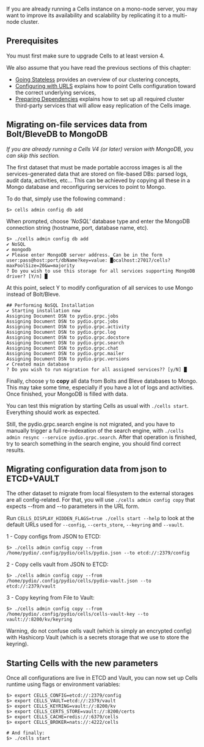 If you are already running a Cells instance on a mono-node server, you may want to improve its availability and scalability by replicating it to a multi-node cluster. 

## Prerequisites

You must first make sure to upgrade Cells to at least version 4. 

We also assume that you have read the previous sections of this chapter:  

 - [Going Stateless](./going-stateless) provides an overview of our clustering concepts,  
 - [Configuring with URLS](./configuring-urls) explains how to point Cells configuration toward the correct underlying services,   
 - [Preparing Dependencies](./preparing-dependencies) explains how to set up all required cluster third-party services that will allow easy replication of the Cells image.  

## Migrating on-file services data from Bolt/BleveDB to MongoDB

_If you are already running a Cells V4 (or later) version with MongoDB, you can skip this section._

The first dataset that must be made portable accross images is all the services-generated data that are stored on file-based DBs: parsed logs, audit data, activities, etc... This can be achieved by copying all these in a Mongo database and reconfiguring services to point to Mongo.

To do that, simply use the following command : 

`$> cells admin config db add`

When prompted, choose _'NoSQL'_ database type and enter the MongoDB connection string (hostname, port, database name, etc).

```
$> ./cells admin config db add    
✔ NoSQL
✔ mongodb
✔ Please enter MongoDB server address. Can be in the form user:pass@host:port/dbName?key=value: █ocalhost:27017/cells?maxPoolSize=20&w=majority
? Do you wish to use this storage for all services supporting MongoDB driver? [Y/n] █
```
At this point, select Y to modify configuration of all services to use Mongo instead of Bolt/Bleve. 
```
## Performing NoSQL Installation
✔ Starting installation now
Assigning Document DSN to pydio.grpc.jobs
Assigning Document DSN to pydio.grpc.jobs
Assigning Document DSN to pydio.grpc.activity
Assigning Document DSN to pydio.grpc.log
Assigning Document DSN to pydio.grpc.docstore
Assigning Document DSN to pydio.grpc.search
Assigning Document DSN to pydio.grpc.chat
Assigning Document DSN to pydio.grpc.mailer
Assigning Document DSN to pydio.grpc.versions
✔ Created main database
? Do you wish to run migration for all assigned services?? [y/N] █
```
Finally, choose y to **copy** all data from Bolts and Bleve databases to Mongo. This may take some time, especially if you have a lot of logs and activities. 
Once finished, your MongoDB is filled with data.

You can test this migration by starting Cells as usual with `./cells start`. Everything should work as expected. 

Still, the pydio.grpc.search engine is not migrated, and you have to manually trigger a full re-indexation of the search engine, with `./cells admin resync --service pydio.grpc.search`. After that operation is finished, try to search something in the search engine, you should find correct results.

## Migrating configuration data from json to ETCD+VAULT

The other dataset to migrate from local filesystem to the external storages are all config-related. For that, you will use `./cells admin config copy` that expects --from and --to parameters in the URL form. 

Run `CELLS_DISPLAY_HIDDEN_FLAGS=true ./cells start --help` to look at the default URLs used for `--config`, `--certs_store`, `--keyring` and `--vault`.

1 - Copy configs from JSON to ETCD:
```
$> ./cells admin config copy --from /home/pydio/.config/pydio/cells/pydio.json --to etcd://:2379/config
```
2 - Copy cells vault from JSON to ETCD:
```
$> ./cells admin config copy --from /home/pydio/.config/pydio/cells/pydio-vault.json --to etcd://:2379/vault
```
3 - Copy keyring from File to Vault:
```
$> ./cells admin config copy --from /home/pydio/.config/pydio/cells/cells-vault-key --to vault://:8200/kv/keyring
```

Warning, do not confuse cells vault (which is simply an encrypted config) with Hashicorp Vault (which is a secrets storage that we use to store the keyring).

## Starting Cells with the new parameters

Once all configurations are live in ETCD and Vault, you can now set up Cells runtime using flags or environment variables: 
```
$> export CELLS_CONFIG=etcd://:2379/config
$> export CELLS_VAULT=etcd://:2379/vault
$> export CELLS_KEYRING=vault://:8200/kv
$> export CELLS_CERTS_STORE=vault://:8200/certs
$> export CELLS_CACHE=redis://:6379/cells
$> export CELLS_BROKER=nats://:4222/cells

# And finally:
$> ./cells start
```
